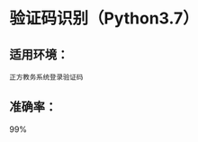 验证码识别（Python3.7）
=====================

 
适用环境：<br>
---------------------
    正方教务系统登录验证码
    
准确率：<br>
---------------------  
 99%

